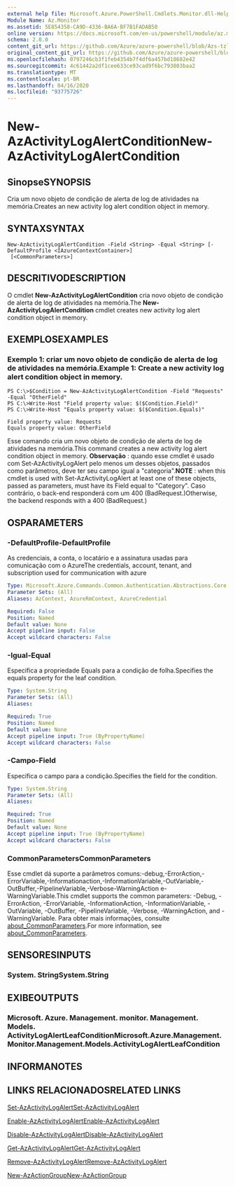 ```yaml
---
external help file: Microsoft.Azure.PowerShell.Cmdlets.Monitor.dll-Help.xml
Module Name: Az.Monitor
ms.assetid: 5E854358-CA9D-4336-BA6A-BF7B1FADAB50
online version: https://docs.microsoft.com/en-us/powershell/module/az.monitor/new-azactivitylogalertcondition
schema: 2.0.0
content_git_url: https://github.com/Azure/azure-powershell/blob/Azs-tzl/src/Monitor/Monitor/help/New-AzActivityLogAlertCondition.md
original_content_git_url: https://github.com/Azure/azure-powershell/blob/Azs-tzl/src/Monitor/Monitor/help/New-AzActivityLogAlertCondition.md
ms.openlocfilehash: 0797246cb3f1feb4354b7f4df6a457bd18682e42
ms.sourcegitcommit: 4c61442a2df1cee633ce93cad9f6bc793803baa2
ms.translationtype: MT
ms.contentlocale: pt-BR
ms.lasthandoff: 04/16/2020
ms.locfileid: "93775726"
---
```

# <span data-ttu-id="0ce76-101">New-AzActivityLogAlertCondition</span><span class="sxs-lookup"><span data-stu-id="0ce76-101">New-AzActivityLogAlertCondition</span></span>

## <span data-ttu-id="0ce76-102">Sinopse</span><span class="sxs-lookup"><span data-stu-id="0ce76-102">SYNOPSIS</span></span>
<span data-ttu-id="0ce76-103">Cria um novo objeto de condição de alerta de log de atividades na memória.</span><span class="sxs-lookup"><span data-stu-id="0ce76-103">Creates an new activity log alert condition object in memory.</span></span>

## <span data-ttu-id="0ce76-104">SYNTAX</span><span class="sxs-lookup"><span data-stu-id="0ce76-104">SYNTAX</span></span>

```
New-AzActivityLogAlertCondition -Field <String> -Equal <String> [-DefaultProfile <IAzureContextContainer>]
 [<CommonParameters>]
```

## <span data-ttu-id="0ce76-105">DESCRITIVO</span><span class="sxs-lookup"><span data-stu-id="0ce76-105">DESCRIPTION</span></span>
<span data-ttu-id="0ce76-106">O cmdlet **New-AzActivityLogAlertCondition** cria novo objeto de condição de alerta de log de atividades na memória.</span><span class="sxs-lookup"><span data-stu-id="0ce76-106">The **New-AzActivityLogAlertCondition** cmdlet creates new activity log alert condition object in memory.</span></span>

## <span data-ttu-id="0ce76-107">EXEMPLOS</span><span class="sxs-lookup"><span data-stu-id="0ce76-107">EXAMPLES</span></span>

### <span data-ttu-id="0ce76-108">Exemplo 1: criar um novo objeto de condição de alerta de log de atividades na memória.</span><span class="sxs-lookup"><span data-stu-id="0ce76-108">Example 1: Create a new activity log alert condition object in memory.</span></span>
```
PS C:\>$Condition = New-AzActivityLogAlertCondition -Field "Requests" -Equal "OtherField"
PS C:\>Write-Host "Field property value: $($Condition.Field)"
PS C:\>Write-Host "Equals property value: $($Condition.Equals)"

Field property value: Requests
Equals property value: OtherField
```

<span data-ttu-id="0ce76-109">Esse comando cria um novo objeto de condição de alerta de log de atividades na memória.</span><span class="sxs-lookup"><span data-stu-id="0ce76-109">This command creates a new activity log alert condition object in memory.</span></span>
<span data-ttu-id="0ce76-110">**Observação** : quando esse cmdlet é usado com Set-AzActivityLogAlert pelo menos um desses objetos, passados como parâmetros, deve ter seu campo igual a "categoria".</span><span class="sxs-lookup"><span data-stu-id="0ce76-110">**NOTE** : when this cmdlet is used with Set-AzActivityLogAlert at least one of these objects, passed as parameters, must have its Field equal to "Category".</span></span> <span data-ttu-id="0ce76-111">Caso contrário, o back-end responderá com um 400 (BadRequest.)</span><span class="sxs-lookup"><span data-stu-id="0ce76-111">Otherwise, the backend responds with a 400 (BadRequest.)</span></span>

## <span data-ttu-id="0ce76-112">OS</span><span class="sxs-lookup"><span data-stu-id="0ce76-112">PARAMETERS</span></span>

### <span data-ttu-id="0ce76-113">-DefaultProfile</span><span class="sxs-lookup"><span data-stu-id="0ce76-113">-DefaultProfile</span></span>
<span data-ttu-id="0ce76-114">As credenciais, a conta, o locatário e a assinatura usadas para comunicação com o Azure</span><span class="sxs-lookup"><span data-stu-id="0ce76-114">The credentials, account, tenant, and subscription used for communication with azure</span></span>

```yaml
Type: Microsoft.Azure.Commands.Common.Authentication.Abstractions.Core.IAzureContextContainer
Parameter Sets: (All)
Aliases: AzContext, AzureRmContext, AzureCredential

Required: False
Position: Named
Default value: None
Accept pipeline input: False
Accept wildcard characters: False
```

### <span data-ttu-id="0ce76-115">-Igual</span><span class="sxs-lookup"><span data-stu-id="0ce76-115">-Equal</span></span>
<span data-ttu-id="0ce76-116">Especifica a propriedade Equals para a condição de folha.</span><span class="sxs-lookup"><span data-stu-id="0ce76-116">Specifies the equals property for the leaf condition.</span></span>

```yaml
Type: System.String
Parameter Sets: (All)
Aliases:

Required: True
Position: Named
Default value: None
Accept pipeline input: True (ByPropertyName)
Accept wildcard characters: False
```

### <span data-ttu-id="0ce76-117">-Campo</span><span class="sxs-lookup"><span data-stu-id="0ce76-117">-Field</span></span>
<span data-ttu-id="0ce76-118">Especifica o campo para a condição.</span><span class="sxs-lookup"><span data-stu-id="0ce76-118">Specifies the field for the condition.</span></span>

```yaml
Type: System.String
Parameter Sets: (All)
Aliases:

Required: True
Position: Named
Default value: None
Accept pipeline input: True (ByPropertyName)
Accept wildcard characters: False
```

### <span data-ttu-id="0ce76-119">CommonParameters</span><span class="sxs-lookup"><span data-stu-id="0ce76-119">CommonParameters</span></span>
<span data-ttu-id="0ce76-120">Esse cmdlet dá suporte a parâmetros comuns:-debug,-ErrorAction,-ErrorVariable,-Informationaction,-InformationVariable,-OutVariable,-OutBuffer,-PipelineVariable,-Verbose-WarningAction e-WarningVariable.</span><span class="sxs-lookup"><span data-stu-id="0ce76-120">This cmdlet supports the common parameters: -Debug, -ErrorAction, -ErrorVariable, -InformationAction, -InformationVariable, -OutVariable, -OutBuffer, -PipelineVariable, -Verbose, -WarningAction, and -WarningVariable.</span></span> <span data-ttu-id="0ce76-121">Para obter mais informações, consulte [about_CommonParameters](http://go.microsoft.com/fwlink/?LinkID=113216).</span><span class="sxs-lookup"><span data-stu-id="0ce76-121">For more information, see [about_CommonParameters](http://go.microsoft.com/fwlink/?LinkID=113216).</span></span>

## <span data-ttu-id="0ce76-122">SENSORES</span><span class="sxs-lookup"><span data-stu-id="0ce76-122">INPUTS</span></span>

### <span data-ttu-id="0ce76-123">System. String</span><span class="sxs-lookup"><span data-stu-id="0ce76-123">System.String</span></span>

## <span data-ttu-id="0ce76-124">EXIBE</span><span class="sxs-lookup"><span data-stu-id="0ce76-124">OUTPUTS</span></span>

### <span data-ttu-id="0ce76-125">Microsoft. Azure. Management. monitor. Management. Models. ActivityLogAlertLeafCondition</span><span class="sxs-lookup"><span data-stu-id="0ce76-125">Microsoft.Azure.Management.Monitor.Management.Models.ActivityLogAlertLeafCondition</span></span>

## <span data-ttu-id="0ce76-126">INFORMA</span><span class="sxs-lookup"><span data-stu-id="0ce76-126">NOTES</span></span>

## <span data-ttu-id="0ce76-127">LINKS RELACIONADOS</span><span class="sxs-lookup"><span data-stu-id="0ce76-127">RELATED LINKS</span></span>

[<span data-ttu-id="0ce76-128">Set-AzActivityLogAlert</span><span class="sxs-lookup"><span data-stu-id="0ce76-128">Set-AzActivityLogAlert</span></span>](./Set-AzActivityLogAlert.md)

[<span data-ttu-id="0ce76-129">Enable-AzActivityLogAlert</span><span class="sxs-lookup"><span data-stu-id="0ce76-129">Enable-AzActivityLogAlert</span></span>](./Enable-AzActivityLogAlert.md)

[<span data-ttu-id="0ce76-130">Disable-AzActivityLogAlert</span><span class="sxs-lookup"><span data-stu-id="0ce76-130">Disable-AzActivityLogAlert</span></span>](./Disable-AzActivityLogAlert.md)

[<span data-ttu-id="0ce76-131">Get-AzActivityLogAlert</span><span class="sxs-lookup"><span data-stu-id="0ce76-131">Get-AzActivityLogAlert</span></span>](./Get-AzActivityLogAlert.md)

[<span data-ttu-id="0ce76-132">Remove-AzActivityLogAlert</span><span class="sxs-lookup"><span data-stu-id="0ce76-132">Remove-AzActivityLogAlert</span></span>](./Remove-AzActivityLogAlert.md)

[<span data-ttu-id="0ce76-133">New-AzActionGroup</span><span class="sxs-lookup"><span data-stu-id="0ce76-133">New-AzActionGroup</span></span>](./Get-AzActionGroup.md)
